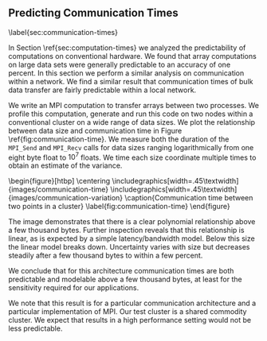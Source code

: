 
Predicting Communication Times
------------------------------

\label{sec:communication-times}

In Section \ref{sec:computation-times} we analyzed the predictability of computations on conventional hardware.  We found that array computations on large data sets were generally predictable to an accuracy of one percent.  In this section we perform a similar analysis on communication within a network.  We find a similar result that communication times of bulk data transfer are fairly predictable within a local network.


We write an MPI computation to transfer arrays between two processes.  We profile this computation, generate and run this code on two nodes within a conventional cluster on a wide range of data sizes.  We plot the relationship between data size and communication time in Figure \ref{fig:communication-time}.  We measure both the duration of the `MPI_Send` and `MPI_Recv` calls for data sizes ranging logarithmically from one eight byte float to $10^7$ floats.  We time each size coordinate multiple times to obtain an estimate of the variance.  

\begin{figure}[htbp]
\centering
\includegraphics[width=.45\textwidth]{images/communication-time}
\includegraphics[width=.45\textwidth]{images/communication-variation}
\caption{Communication time between two points in a cluster}
\label{fig:communication-time}
\end{figure}

The image demonstrates that there is a clear polynomial relationship above a few thousand bytes.  Further inspection reveals that this relationship is linear, as is expected by a simple latency/bandwidth model.  Below this size the linear model breaks down.  Uncertainty varies with size but decreases steadily after a few thousand bytes to within a few percent. 

We conclude that for this architecture communication times are both predictable and modelable above a few thousand bytes, at least for the sensitivity required for our applications.

We note that this result is for a particular communication architecture and a particular implementation of MPI.  Our test cluster is a shared commodity cluster.  We expect that results in a high performance setting would not be less predictable.

